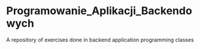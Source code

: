 # Programowanie_Aplikacji_Backendowych
A repository of exercises done in backend application programming classes
